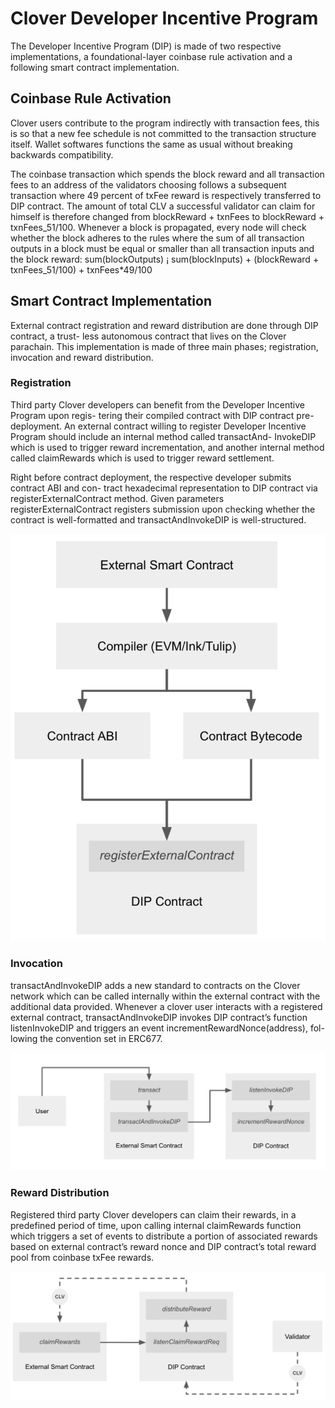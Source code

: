 # Clover Developer Incentive Program

The Developer Incentive Program \(DIP\) is made of two respective implementations, a foundational-layer coinbase rule activation and a following smart contract implementation.

## Coinbase Rule Activation

Clover users contribute to the program indirectly with transaction fees, this is so that a new fee schedule is not committed to the transaction structure itself. Wallet softwares functions the same as usual without breaking backwards compatibility.

The coinbase transaction which spends the block reward and all transaction fees to an address of the validators choosing follows a subsequent transaction where 49 percent of txFee reward is respectively transferred to DIP contract. The amount of total CLV a successful validator can claim for himself is therefore changed from blockReward + txnFees to blockReward + txnFees_51/100. Whenever a block is propagated, every node will check whether the block adheres to the rules where the sum of all transaction outputs in a block must be equal or smaller than all transaction inputs and the block reward: sum\(blockOutputs\) ¡ sum\(blockInputs\) + \(blockReward + txnFees_51/100\) + txnFees\*49/100

## Smart Contract Implementation

External contract registration and reward distribution are done through DIP contract, a trust- less autonomous contract that lives on the Clover parachain. This implementation is made of three main phases; registration, invocation and reward distribution.

### Registration

Third party Clover developers can benefit from the Developer Incentive Program upon regis- tering their compiled contract with DIP contract pre-deployment. An external contract willing to register Developer Incentive Program should include an internal method called transactAnd- InvokeDIP which is used to trigger reward incrementation, and another internal method called claimRewards which is used to trigger reward settlement.

Right before contract deployment, the respective developer submits contract ABI and con- tract hexadecimal representation to DIP contract via registerExternalContract method. Given parameters registerExternalContract registers submission upon checking whether the contract is well-formatted and transactAndInvokeDIP is well-structured.

![New Contract Registration Logic](../.gitbook/assets/image%20%2811%29.png)

### Invocation

transactAndInvokeDIP adds a new standard to contracts on the Clover network which can be called internally within the external contract with the additional data provided. Whenever a clover user interacts with a registered external contract, transactAndInvokeDIP invokes DIP contract’s function listenInvokeDIP and triggers an event incrementRewardNonce\(address\), fol- lowing the convention set in ERC677.

![Invocation Logic](../.gitbook/assets/image%20%2810%29.png)

### Reward Distribution

Registered third party Clover developers can claim their rewards, in a predefined period of time, upon calling internal claimRewards function which triggers a set of events to distribute a portion of associated rewards based on external contract’s reward nonce and DIP contract’s total reward pool from coinbase txFee rewards.

![Reward Distribution Logic](../.gitbook/assets/image%20%2812%29.png)



